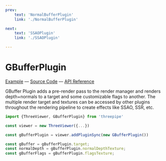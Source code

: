 ```yaml
---
prev: 
    text: 'NormalBufferPlugin'
    link: './NormalBufferPlugin'

next: 
    text: 'SSAOPlugin'
    link: './SSAOPlugin'

---
```


# GBufferPlugin

[//]: # (todo: image)

[Example](https://threepipe.org/examples/#gbuffer-plugin/) &mdash;
[Source Code](https://github.com/repalash/threepipe/blob/master/src/plugins/pipeline/GBufferPlugin.ts) &mdash;
[API Reference](https://threepipe.org/docs/classes/GBufferPlugin.html)

GBuffer Plugin adds a pre-render pass to the render manager and renders depth+normals to a target and some customizable flags to another. The multiple render target and textures can be accessed by other plugins throughout the rendering pipeline to create effects like SSAO, SSR, etc.

```typescript
import {ThreeViewer, GBufferPlugin} from 'threepipe'

const viewer = new ThreeViewer({...})

const gBufferPlugin = viewer.addPluginSync(new GBufferPlugin())

const gBuffer = gBufferPlugin.target;
const normalDepth = gBufferPlugin.normalDepthTexture;
const gBufferFlags = gBufferPlugin.flagsTexture;
```
